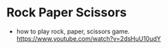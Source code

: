 # Rock Paper Scissors

* how to play rock, paper, scissors game.
https://www.youtube.com/watch?v=2dsHuU10udY